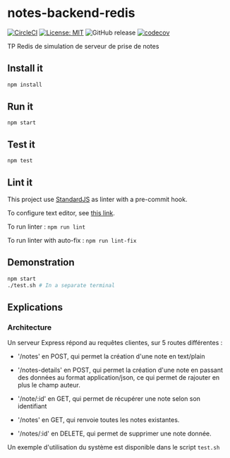# notes-backend-redis

[![CircleCI](https://circleci.com/gh/EPSIBordeaux/notes-backend-redis.svg?style=svg)](https://circleci.com/gh/EPSIBordeaux/notes-backend-redis)
[![License: MIT](https://img.shields.io/badge/License-MIT-yellow.svg)](https://opensource.org/licenses/MIT)
![GitHub release](https://img.shields.io/github/release/sylvainmetayer/notes-backend-redis.svg)
[![codecov](https://codecov.io/gh/EPSIBordeaux/notes-backend-redis/branch/master/graph/badge.svg)](https://codecov.io/gh/EPSIBordeaux/notes-backend-redis)

TP Redis de simulation de serveur de prise de notes

## Install it

```bash
npm install
```

## Run it

`npm start`

## Test it

`npm test`

## Lint it

This project use [StandardJS](https://standardjs.com) as linter with a pre-commit hook.

To configure text editor, see [this link](https://standardjs.com/#are-there-text-editor-plugins).

To run linter : `npm run lint`

To run linter with auto-fix : `npm run lint-fix`

## Demonstration

```bash
npm start
./test.sh # In a separate terminal
```

## Explications

### Architecture

Un serveur Express répond au requêtes clientes, sur 5 routes différentes :

- '/notes' en POST, qui permet la création d'une note en text/plain

- '/notes-details' en POST, qui permet la création d'une note en passant des données au format application/json, ce qui permet de rajouter en plus le champ auteur.

- '/note/:id' en GET, qui permet de récupérer une note selon son identifiant

- '/notes' en GET, qui renvoie toutes les notes existantes.

- '/notes/:id' en DELETE, qui permet de supprimer une note donnée.

Un exemple d'utilisation du système est disponible dans le script `test.sh`
